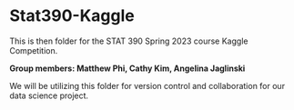 # Stat390-Kaggle

This is then folder for the STAT 390 Spring 2023 course Kaggle Competition.

**Group members: Matthew Phi, Cathy Kim, Angelina Jaglinski**

We will be utilizing this folder for version control and collaboration for our data science project.
